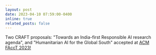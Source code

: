 ```yaml
---
layout: post
date: 2023-04-10 07:59:00-0400
inline: true
related_posts: false
---
```


Two CRAFT proposals: "Towards an India-first Responsible AI research agenda", and "Humanitarian AI for the Global South" accepted at [ACM FAccT 2023!](https://facctconference.org/2023/index.html)
